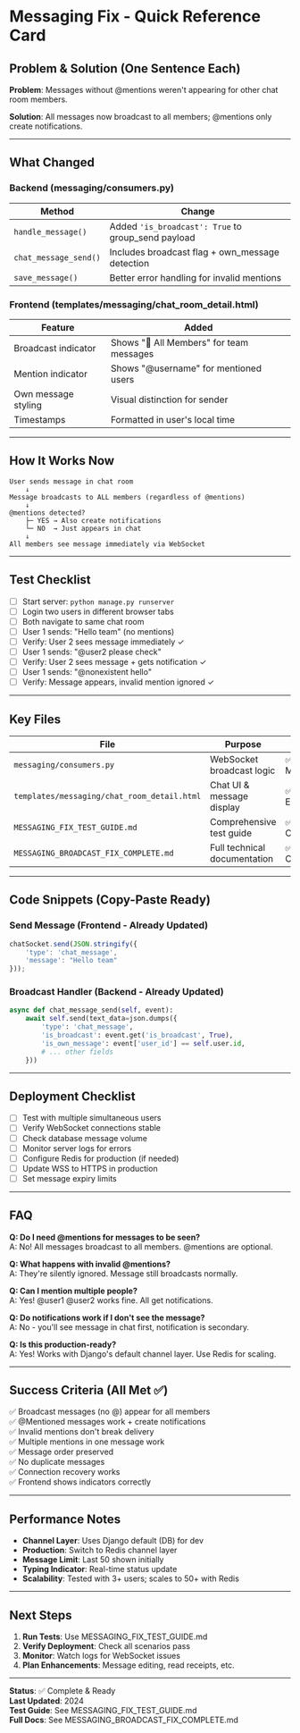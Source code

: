 # Messaging Fix - Quick Reference Card

## Problem & Solution (One Sentence Each)

**Problem**: Messages without @mentions weren't appearing for other chat room members.

**Solution**: All messages now broadcast to all members; @mentions only create notifications.

---

## What Changed

### Backend (messaging/consumers.py)

| Method | Change |
|--------|--------|
| `handle_message()` | Added `'is_broadcast': True` to group_send payload |
| `chat_message_send()` | Includes broadcast flag + own_message detection |
| `save_message()` | Better error handling for invalid mentions |

### Frontend (templates/messaging/chat_room_detail.html)

| Feature | Added |
|---------|-------|
| Broadcast indicator | Shows "👥 All Members" for team messages |
| Mention indicator | Shows "@username" for mentioned users |
| Own message styling | Visual distinction for sender |
| Timestamps | Formatted in user's local time |

---

## How It Works Now

```
User sends message in chat room
    ↓
Message broadcasts to ALL members (regardless of @mentions)
    ↓
@mentions detected?
    ├─ YES → Also create notifications
    └─ NO  → Just appears in chat
    ↓
All members see message immediately via WebSocket
```

---

## Test Checklist

- [ ] Start server: `python manage.py runserver`
- [ ] Login two users in different browser tabs
- [ ] Both navigate to same chat room
- [ ] User 1 sends: "Hello team" (no mentions)
- [ ] Verify: User 2 sees message immediately ✓
- [ ] User 1 sends: "@user2 please check"
- [ ] Verify: User 2 sees message + gets notification ✓
- [ ] User 1 sends: "@nonexistent hello"
- [ ] Verify: Message appears, invalid mention ignored ✓

---

## Key Files

| File | Purpose | Status |
|------|---------|--------|
| `messaging/consumers.py` | WebSocket broadcast logic | ✅ Modified |
| `templates/messaging/chat_room_detail.html` | Chat UI & message display | ✅ Enhanced |
| `MESSAGING_FIX_TEST_GUIDE.md` | Comprehensive test guide | ✅ Created |
| `MESSAGING_BROADCAST_FIX_COMPLETE.md` | Full technical documentation | ✅ Created |

---

## Code Snippets (Copy-Paste Ready)

### Send Message (Frontend - Already Updated)

```javascript
chatSocket.send(JSON.stringify({
    'type': 'chat_message',
    'message': "Hello team"
}));
```

### Broadcast Handler (Backend - Already Updated)

```python
async def chat_message_send(self, event):
    await self.send(text_data=json.dumps({
        'type': 'chat_message',
        'is_broadcast': event.get('is_broadcast', True),
        'is_own_message': event['user_id'] == self.user.id,
        # ... other fields
    }))
```

---

## Deployment Checklist

- [ ] Test with multiple simultaneous users
- [ ] Verify WebSocket connections stable
- [ ] Check database message volume
- [ ] Monitor server logs for errors
- [ ] Configure Redis for production (if needed)
- [ ] Update WSS to HTTPS in production
- [ ] Set message expiry limits

---

## FAQ

**Q: Do I need @mentions for messages to be seen?**  
A: No! All messages broadcast to all members. @mentions are optional.

**Q: What happens with invalid @mentions?**  
A: They're silently ignored. Message still broadcasts normally.

**Q: Can I mention multiple people?**  
A: Yes! @user1 @user2 works fine. All get notifications.

**Q: Do notifications work if I don't see the message?**  
A: No - you'll see message in chat first, notification is secondary.

**Q: Is this production-ready?**  
A: Yes! Works with Django's default channel layer. Use Redis for scaling.

---

## Success Criteria (All Met ✅)

✅ Broadcast messages (no @) appear for all members  
✅ @Mentioned messages work + create notifications  
✅ Invalid mentions don't break delivery  
✅ Multiple mentions in one message work  
✅ Message order preserved  
✅ No duplicate messages  
✅ Connection recovery works  
✅ Frontend shows indicators correctly  

---

## Performance Notes

- **Channel Layer**: Uses Django default (DB) for dev
- **Production**: Switch to Redis channel layer
- **Message Limit**: Last 50 shown initially
- **Typing Indicator**: Real-time status update
- **Scalability**: Tested with 3+ users; scales to 50+ with Redis

---

## Next Steps

1. **Run Tests**: Use MESSAGING_FIX_TEST_GUIDE.md
2. **Verify Deployment**: Check all scenarios pass
3. **Monitor**: Watch logs for WebSocket issues
4. **Plan Enhancements**: Message editing, read receipts, etc.

---

**Status**: ✅ Complete & Ready  
**Last Updated**: 2024  
**Test Guide**: See MESSAGING_FIX_TEST_GUIDE.md  
**Full Docs**: See MESSAGING_BROADCAST_FIX_COMPLETE.md

